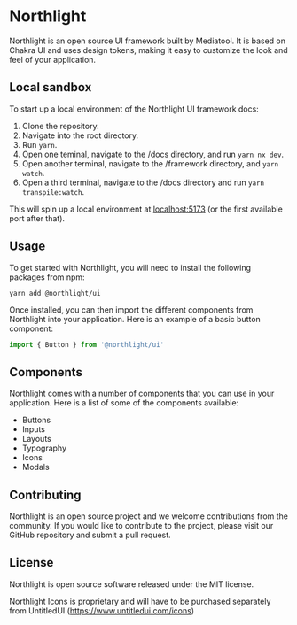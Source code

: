 # Northlight

Northlight is an open source UI framework built by Mediatool. It is based on Chakra UI and uses design tokens, making it easy to customize the look and feel of your application.

## Local sandbox

To start up a local environment of the Northlight UI framework docs:

1) Clone the repository.
2) Navigate into the root directory.
3) Run `yarn`.
4) Open one teminal, navigate to the /docs directory, and run `yarn nx dev`.
5) Open another terminal, navigate to the /framework directory, and `yarn watch`.
6) Open a third terminal, navigate to the /docs directory and run `yarn transpile:watch`.

This will spin up a local environment at [localhost:5173](http://localhost:5173) (or the first available port after that).

## Usage

To get started with Northlight, you will need to install the following packages from npm:

```
yarn add @northlight/ui
```

Once installed, you can then import the different components from Northlight into your application. Here is an example of a basic button component:

```js
import { Button } from '@northlight/ui'
```

## Components

Northlight comes with a number of components that you can use in your application. Here is a list of some of the components available:

* Buttons
* Inputs
* Layouts
* Typography
* Icons
* Modals

## Contributing

Northlight is an open source project and we welcome contributions from the community. If you would like to contribute to the project, please visit our GitHub repository and submit a pull request.

## License

Northlight is open source software released under the MIT license.

Northlight Icons is proprietary and will have to be purchased separately from UntitledUI (https://www.untitledui.com/icons)
